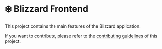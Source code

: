 # ❄️ Blizzard Frontend

This project contains the main features of the Blizzard application.

If you want to contribute, please refer to the [contributing guidelines](./CONTRIBUTING.md) of this project.

